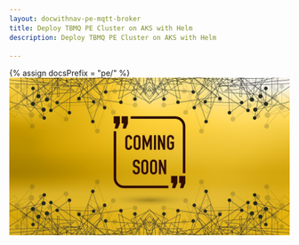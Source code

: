 ```yaml
---
layout: docwithnav-pe-mqtt-broker
title: Deploy TBMQ PE Cluster on AKS with Helm
description: Deploy TBMQ PE Cluster on AKS with Helm

---
```


{% assign docsPrefix = "pe/" %}
![image](/images/coming-soon.jpg)
